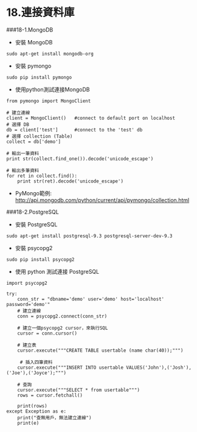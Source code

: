 # 18.連接資料庫



###18-1.MongoDB
  - 安裝 MongoDB
```
sudo apt-get install mongodb-org
```
  - 安裝 pymongo 
```
sudo pip install pymongo
```
  - 使用python測試連接MongoDB

```
from pymongo import MongoClient 

# 建立連線
client = MongoClient()   #connect to default port on localhost 
# 選擇 DB
db = client['test']      #connect to the 'test' db
# 選擇 collection (Table)
collect = db['demo']

# 輸出一筆資料
print str(collect.find_one()).decode('unicode_escape')

# 輸出多筆資料
for ret in collect.find():
    print str(ret).decode('unicode_escape')

```
  - PyMongo範例: http://api.mongodb.com/python/current/api/pymongo/collection.html

###18-2.PostgreSQL
  - 安裝 PostgreSQL
```
sudo apt-get install postgresql-9.3 postgresql-server-dev-9.3
```
  - 安裝 psycopg2 
```
sudo pip install psycopg2
```
  - 使用 python 測試連接 PostgreSQL

```
import psycopg2
 
try:
    conn_str = "dbname='demo' user='demo' host='localhost' password='demo'"
    # 建立連線
    conn = psycopg2.connect(conn_str)
 
    # 建立一個psycopg2 cursor，來執行SQL
    cursor = conn.cursor()
 
    # 建立表
    cursor.execute("""CREATE TABLE usertable (name char(40));""")
 
     # 插入四筆資料
    cursor.execute("""INSERT INTO usertable VALUES('John'),('Josh'),('Joe'),('Joyce');""")
    
    # 查詢
    cursor.execute("""SELECT * from usertable""")
    rows = cursor.fetchall()
 
    print(rows)
except Exception as e:
    print("查無用戶，無法建立連線")
    print(e)
```
